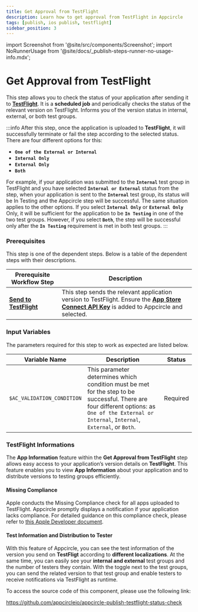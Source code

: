 ```yaml
---
title: Get Approval from TestFlight
description: Learn how to get approval from TestFlight in Appcircle
tags: [publish, ios publish, testflight]
sidebar_position: 3
---
```


import Screenshot from '@site/src/components/Screenshot';
import NoRunnerUsage from '@site/docs/\_publish-steps-runner-no-usage-info.mdx';

# Get Approval from TestFlight

This step allows you to check the status of your application after sending it to [**TestFlight**](https://developer.apple.com/testflight/). It is a **scheduled job** and periodically checks the status of the relevant version on TestFlight. Informs you of the version status in internal, external, or both test groups.

<NoRunnerUsage />

:::info
After this step, once the application is uploaded to **TestFlight**, it will successfully terminate or fail the step according to the selected status. There are four different options for this:

- **`One of the External or Internal`**
- **`Internal Only`**
- **`External Only`**
- **`Both`**

For example, if your application was submitted to the **`Internal`** test group in TestFlight and you have selected **`Internal or External`** status from the step, when your application is sent to the **`Internal`** test group, its status will be In Testing and the Appcircle step will be successful. The same situation applies to the other options. If you select **`Internal Only`** or **`External Only`** Only, it will be sufficient for the application to be **`In Testing`** in one of the two test groups. However, if you select **`Both`**, the step will be successful only after the **`In Testing`** requirement is met in both test groups.
:::

### Prerequisites

This step is one of the dependent steps. Below is a table of the dependent steps with their descriptions.

| Prerequisite Workflow Step                                                                                                                  | Description                                                                                                                                                                                                                                                    |
| ------------------------------------------------------------------------------------------------------------------------------------------- | -------------------------------------------------------------------------------------------------------------------------------------------------------------------------------------------------------------------------------------------------------------- |
| [**Send to TestFlight**](https://docs.appcircle.io/publish-integrations/ios-publish-integrations/send-to-app-store#send-apps-to-testflight) | This step sends the relevant application version to TestFlight. Ensure the [**App Store Connect API Key**](/account-and-organization/adding-an-app-store-connect-api-key#linking-appcircle-with-app-store-connect) is added to Appcircle and selected. |

<Screenshot url='https://cdn.appcircle.io/docs/assets/BE2919-approvelTestFlight.png' />

### Input Variables

The parameters required for this step to work as expected are listed below.

<Screenshot url='https://cdn.appcircle.io/docs/assets/BE2919-approvalTestInput.png' />

| Variable Name              | Description                                                                                                                                                                                     | Status   |
| -------------------------- | ----------------------------------------------------------------------------------------------------------------------------------------------------------------------------------------------- | -------- |
| `$AC_VALIDATION_CONDITION` | This parameter determines which condition must be met for the step to be successful. There are four different options: as `One of the External or Internal`, `Internal`, `External`, or `Both`. | Required |

### TestFlight Informations

The **App Information** feature within the **Get Approval from TestFlight** step allows easy access to your application’s version details on **TestFlight**. This feature enables you to view **App Information** about your application and to distribute versions to testing groups efficiently.

#### Missing Compliance

Apple conducts the Missing Compliance check for all apps uploaded to TestFlight. Appcircle promptly displays a notification if your application lacks compliance. For detailed guidance on this compliance check, please refer to [this Apple Developer document](https://developer.apple.com/documentation/security/complying_with_encryption_export_regulations).


<Screenshot url='https://cdn.appcircle.io/docs/assets/BE3104-appInfo.png' />

#### Test Information and Distribution to Tester

With this feature of Appcircle, you can see the test information of the version you send on **TestFligt** according to **different localizations**. At the same time, you can easily see your **internal and external** test groups and the number of testers they contain. With the toggle next to the test groups, you can send the related version to that test group and enable testers to receive notifications via TestFlight as runtime.

<Screenshot url='https://cdn.appcircle.io/docs/assets/BE3104-testers.png' />


To access the source code of this component, please use the following link:

https://github.com/appcircleio/appcircle-publish-testflight-status-check
